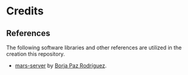 # Credits

## References

The following software libraries and other references are utilized in the creation this repository.

- [mars-server](https://github.com/borjapazr/mars-server) by [Borja Paz Rodríguez](https://github.com/borjapazr).
